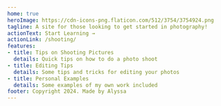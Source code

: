```yaml
---
home: true
heroImage: https://cdn-icons-png.flaticon.com/512/3754/3754924.png
tagline: A site for those looking to get started in photography!
actionText: Start Learning →
actionLink: /shooting/
features:
- title: Tips on Shooting Pictures
  details: Quick tips on how to do a photo shoot
- title: Editing Tips
  details: Some tips and tricks for editing your photos
- title: Personal Examples
  details: Some examples of my own work included
footer: Copyright 2024. Made by Alyssa
---
```

